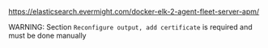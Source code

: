  
https://elasticsearch.evermight.com/docker-elk-2-agent-fleet-server-apm/

WARNING: Section `Reconfigure output, add certificate` is required and must be done manually